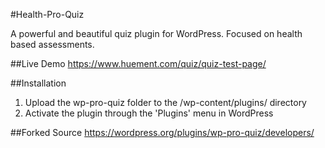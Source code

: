 #Health-Pro-Quiz
  
A powerful and beautiful quiz plugin for WordPress. Focused on health based assessments.


##Live Demo
https://www.huement.com/quiz/quiz-test-page/


##Installation

1. Upload the wp-pro-quiz folder to the /wp-content/plugins/ directory
2. Activate the plugin through the 'Plugins' menu in WordPress





##Forked Source
https://wordpress.org/plugins/wp-pro-quiz/developers/